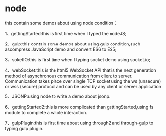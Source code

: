 # node
this contain some demos about using node condition：

1、gettingStarted:this is first time when I typed the nodeJS;

2、gulp:this contain some demos about using gulp condition,such ascompress JavaScript demo and convert ES6 to ES5;

3、soketIO:this is first time when I typing socket demo using socket.io;

4、webSocket:this is the html5 WebSocket API that is the next generation method of asynchronous communication from client to server. Communication takes place over single TCP socket using the ws (unsecure) or wss (secure) protocol and can be used by any client or server application

5、JSONP:using node to write a demo about jsonp.

6、gettingStarted2:this is more complicated than gettingStarted,using fs module to complete a whole interaction.

7、gulpPlugin:this is first time about using through2 and through-gulp to typing gulp plugin.
